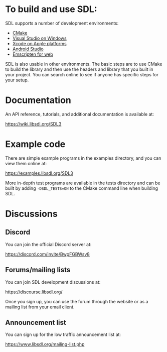 # To build and use SDL:

SDL supports a number of development environments:
- [CMake](docs/INTRO-cmake.md)
- [Visual Studio on Windows](docs/INTRO-visualstudio.md)
- [Xcode on Apple platforms](docs/INTRO-xcode.md)
- [Android Studio](docs/INTRO-androidstudio.md)
- [Emscripten for web](docs/INTRO-emscripten.md)

SDL is also usable in other environments. The basic steps are to use CMake to build the library and then use the headers and library that you built in your project. You can search online to see if anyone has specific steps for your setup.

# Documentation

An API reference, tutorials, and additional documentation is available at:

https://wiki.libsdl.org/SDL3

# Example code

There are simple example programs in the examples directory, and you can view them online at:

https://examples.libsdl.org/SDL3

More in-depth test programs are available in the tests directory and can be built by adding `-DSDL_TESTS=ON` to the CMake command line when building SDL.

# Discussions

## Discord

You can join the official Discord server at:

https://discord.com/invite/BwpFGBWsv8

## Forums/mailing lists

You can join SDL development discussions at:

https://discourse.libsdl.org/

Once you sign up, you can use the forum through the website or as a mailing list from your email client.

## Announcement list

You can sign up for the low traffic announcement list at:

https://www.libsdl.org/mailing-list.php

